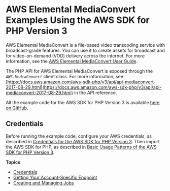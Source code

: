 # AWS Elemental MediaConvert Examples Using the AWS SDK for PHP Version 3<a name="emc-examples"></a>

AWS Elemental MediaConvert is a file\-based video transcoding service with broadcast\-grade features\. You can use it to create assets for broadcast and for video\-on\-demand \(VOD\) delivery across the internet\. For more information, see the [AWS Elemental MediaConvert User Guide](https://docs.aws.amazon.com/mediaconvert/latest/ug/)\.

The PHP API for AWS Elemental MediaConvert is exposed through the *`AWS.MediaConvert`* client class\. For more information, see [https://docs.aws.amazon.com/aws-sdk-php/v3/api/api-mediaconvert-2017-08-29.html](https://docs.aws.amazon.com/aws-sdk-php/v3/api/api-mediaconvert-2017-08-29.html) in the API reference\.

All the example code for the AWS SDK for PHP Version 3 is available [here on GitHub](https://github.com/awsdocs/aws-doc-sdk-examples/tree/master/php/example_code)\.

## Credentials<a name="credentials"></a>

Before running the example code, configure your AWS credentials, as described in [Credentials for the AWS SDK for PHP Version 3](guide_credentials.md)\. Then import the AWS SDK for PHP, as described in [Basic Usage Patterns of the AWS SDK for PHP Version 3](getting-started_basic-usage.md)\.

**Topics**
+ [Credentials](#credentials)
+ [Getting Your Account\-Specific Endpoint](emc-examples-getendpoint.md)
+ [Creating and Managing Jobs](emc-examples-jobs.md)